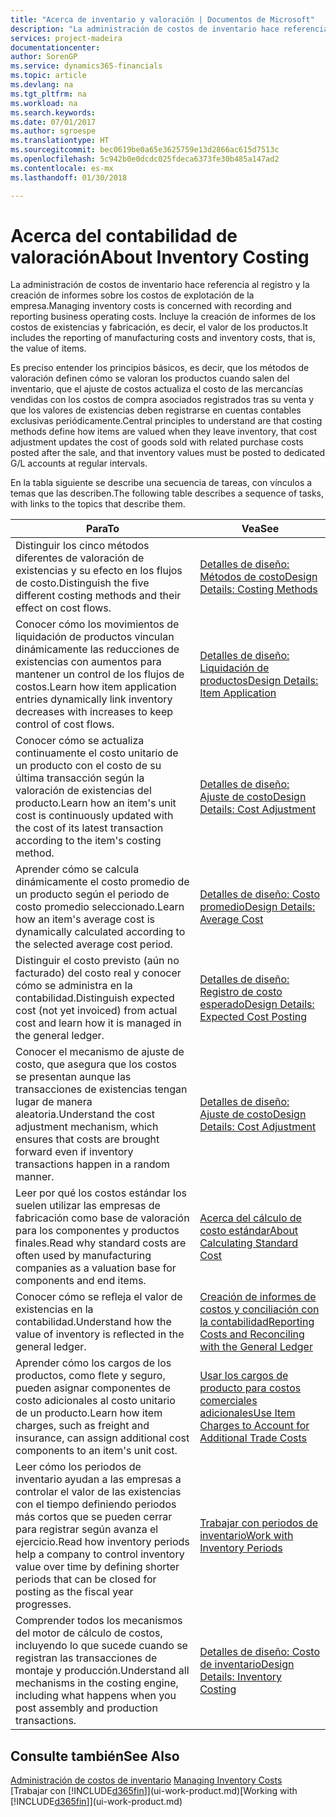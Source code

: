 ```yaml
---
title: "Acerca de inventario y valoración | Documentos de Microsoft"
description: "La administración de costos de inventario hace referencia al registro y la creación de informes sobre los costos de explotación de la empresa. Incluye la creación de informes de los costos de existencias y fabricación, es decir, el valor de los productos."
services: project-madeira
documentationcenter: 
author: SorenGP
ms.service: dynamics365-financials
ms.topic: article
ms.devlang: na
ms.tgt_pltfrm: na
ms.workload: na
ms.search.keywords: 
ms.date: 07/01/2017
ms.author: sgroespe
ms.translationtype: HT
ms.sourcegitcommit: bec0619be0a65e3625759e13d2866ac615d7513c
ms.openlocfilehash: 5c942b0e0dcdc025fdeca6373fe30b485a147ad2
ms.contentlocale: es-mx
ms.lasthandoff: 01/30/2018

---
```

# <a name="about-inventory-costing"></a><span data-ttu-id="b5035-104">Acerca del contabilidad de valoración</span><span class="sxs-lookup"><span data-stu-id="b5035-104">About Inventory Costing</span></span>
<span data-ttu-id="b5035-105">La administración de costos de inventario hace referencia al registro y la creación de informes sobre los costos de explotación de la empresa.</span><span class="sxs-lookup"><span data-stu-id="b5035-105">Managing inventory costs is concerned with recording and reporting business operating costs.</span></span> <span data-ttu-id="b5035-106">Incluye la creación de informes de los costos de existencias y fabricación, es decir, el valor de los productos.</span><span class="sxs-lookup"><span data-stu-id="b5035-106">It includes the reporting of manufacturing costs and inventory costs, that is, the value of items.</span></span>  

 <span data-ttu-id="b5035-107">Es preciso entender los principios básicos, es decir, que los métodos de valoración definen cómo se valoran los productos cuando salen del inventario, que el ajuste de costos actualiza el costo de las mercancías vendidas con los costos de compra asociados registrados tras su venta y que los valores de existencias deben registrarse en cuentas contables exclusivas periódicamente.</span><span class="sxs-lookup"><span data-stu-id="b5035-107">Central principles to understand are that costing methods define how items are valued when they leave inventory, that cost adjustment updates the cost of goods sold with related purchase costs posted after the sale, and that inventory values must be posted to dedicated G/L accounts at regular intervals.</span></span>  

 <span data-ttu-id="b5035-108">En la tabla siguiente se describe una secuencia de tareas, con vínculos a temas que las describen.</span><span class="sxs-lookup"><span data-stu-id="b5035-108">The following table describes a sequence of tasks, with links to the topics that describe them.</span></span>   

|<span data-ttu-id="b5035-109">**Para**</span><span class="sxs-lookup"><span data-stu-id="b5035-109">**To**</span></span>|<span data-ttu-id="b5035-110">**Vea**</span><span class="sxs-lookup"><span data-stu-id="b5035-110">**See**</span></span>|  
|------------|-------------|  
|<span data-ttu-id="b5035-111">Distinguir los cinco métodos diferentes de valoración de existencias y su efecto en los flujos de costo.</span><span class="sxs-lookup"><span data-stu-id="b5035-111">Distinguish the five different costing methods and their effect on cost flows.</span></span>|[<span data-ttu-id="b5035-112">Detalles de diseño: Métodos de costo</span><span class="sxs-lookup"><span data-stu-id="b5035-112">Design Details: Costing Methods</span></span>](design-details-costing-methods.md)|  
|<span data-ttu-id="b5035-113">Conocer cómo los movimientos de liquidación de productos vinculan dinámicamente las reducciones de existencias con aumentos para mantener un control de los flujos de costos.</span><span class="sxs-lookup"><span data-stu-id="b5035-113">Learn how item application entries dynamically link inventory decreases with increases to keep control of cost flows.</span></span>|[<span data-ttu-id="b5035-114">Detalles de diseño: Liquidación de productos</span><span class="sxs-lookup"><span data-stu-id="b5035-114">Design Details: Item Application</span></span>](design-details-item-application.md)|  
|<span data-ttu-id="b5035-115">Conocer cómo se actualiza continuamente el costo unitario de un producto con el costo de su última transacción según la valoración de existencias del producto.</span><span class="sxs-lookup"><span data-stu-id="b5035-115">Learn how an item's unit cost is continuously updated with the cost of its latest transaction according to the item's costing method.</span></span>|[<span data-ttu-id="b5035-116">Detalles de diseño: Ajuste de costo</span><span class="sxs-lookup"><span data-stu-id="b5035-116">Design Details: Cost Adjustment</span></span>](design-details-cost-adjustment.md)|  
|<span data-ttu-id="b5035-117">Aprender cómo se calcula dinámicamente el costo promedio de un producto según el periodo de costo promedio seleccionado.</span><span class="sxs-lookup"><span data-stu-id="b5035-117">Learn how an item's average cost is dynamically calculated according to the selected average cost period.</span></span>|[<span data-ttu-id="b5035-118">Detalles de diseño: Costo promedio</span><span class="sxs-lookup"><span data-stu-id="b5035-118">Design Details: Average Cost</span></span>](design-details-average-cost.md)|  
|<span data-ttu-id="b5035-119">Distinguir el costo previsto (aún no facturado) del costo real y conocer cómo se administra en la contabilidad.</span><span class="sxs-lookup"><span data-stu-id="b5035-119">Distinguish expected cost (not yet invoiced) from actual cost and learn how it is managed in the general ledger.</span></span>|[<span data-ttu-id="b5035-120">Detalles de diseño: Registro de costo esperado</span><span class="sxs-lookup"><span data-stu-id="b5035-120">Design Details: Expected Cost Posting</span></span>](design-details-expected-cost-posting.md)|  
|<span data-ttu-id="b5035-121">Conocer el mecanismo de ajuste de costo, que asegura que los costos se presentan aunque las transacciones de existencias tengan lugar de manera aleatoria.</span><span class="sxs-lookup"><span data-stu-id="b5035-121">Understand the cost adjustment mechanism, which ensures that costs are brought forward even if inventory transactions happen in a random manner.</span></span>|[<span data-ttu-id="b5035-122">Detalles de diseño: Ajuste de costo</span><span class="sxs-lookup"><span data-stu-id="b5035-122">Design Details: Cost Adjustment</span></span>](design-details-cost-adjustment.md)|  
|<span data-ttu-id="b5035-123">Leer por qué los costos estándar los suelen utilizar las empresas de fabricación como base de valoración para los componentes y productos finales.</span><span class="sxs-lookup"><span data-stu-id="b5035-123">Read why standard costs are often used by manufacturing companies as a valuation base for components and end items.</span></span>|[<span data-ttu-id="b5035-124">Acerca del cálculo de costo estándar</span><span class="sxs-lookup"><span data-stu-id="b5035-124">About Calculating Standard Cost</span></span>](finance-about-calculating-standard-cost.md)|  
|<span data-ttu-id="b5035-125">Conocer cómo se refleja el valor de existencias en la contabilidad.</span><span class="sxs-lookup"><span data-stu-id="b5035-125">Understand how the value of inventory is reflected in the general ledger.</span></span>|[<span data-ttu-id="b5035-126">Creación de informes de costos y conciliación con la contabilidad</span><span class="sxs-lookup"><span data-stu-id="b5035-126">Reporting Costs and Reconciling with the General Ledger</span></span>](finance-report-costs-and-reconcile-with-the-general-ledger.md)|  
|<span data-ttu-id="b5035-127">Aprender cómo los cargos de los productos, como flete y seguro, pueden asignar componentes de costo adicionales al costo unitario de un producto.</span><span class="sxs-lookup"><span data-stu-id="b5035-127">Learn how item charges, such as freight and insurance, can assign additional cost components to an item's unit cost.</span></span>|[<span data-ttu-id="b5035-128">Usar los cargos de producto para costos comerciales adicionales</span><span class="sxs-lookup"><span data-stu-id="b5035-128">Use Item Charges to Account for Additional Trade Costs</span></span>](payables-how-assign-item-charges.md)|  
|<span data-ttu-id="b5035-129">Leer cómo los periodos de inventario ayudan a las empresas a controlar el valor de las existencias con el tiempo definiendo periodos más cortos que se pueden cerrar para registrar según avanza el ejercicio.</span><span class="sxs-lookup"><span data-stu-id="b5035-129">Read how inventory periods help a company to control inventory value over time by defining shorter periods that can be closed for posting as the fiscal year progresses.</span></span>|[<span data-ttu-id="b5035-130">Trabajar con periodos de inventario</span><span class="sxs-lookup"><span data-stu-id="b5035-130">Work with Inventory Periods</span></span>](finance-how-to-work-with-inventory-periods.md)|  
|<span data-ttu-id="b5035-131">Comprender todos los mecanismos del motor de cálculo de costos, incluyendo lo que sucede cuando se registran las transacciones de montaje y producción.</span><span class="sxs-lookup"><span data-stu-id="b5035-131">Understand all mechanisms in the costing engine, including what happens when you post assembly and production transactions.</span></span>|[<span data-ttu-id="b5035-132">Detalles de diseño: Costo de inventario</span><span class="sxs-lookup"><span data-stu-id="b5035-132">Design Details: Inventory Costing</span></span>](design-details-inventory-costing.md)|

## <a name="see-also"></a><span data-ttu-id="b5035-133">Consulte también</span><span class="sxs-lookup"><span data-stu-id="b5035-133">See Also</span></span>
<span data-ttu-id="b5035-134">[Administración de costos de inventario](finance-manage-inventory-costs.md)  </span><span class="sxs-lookup"><span data-stu-id="b5035-134">[Managing Inventory Costs](finance-manage-inventory-costs.md)  </span></span>  
<span data-ttu-id="b5035-135">[Trabajar con [!INCLUDE[d365fin](includes/d365fin_md.md)]](ui-work-product.md)</span><span class="sxs-lookup"><span data-stu-id="b5035-135">[Working with [!INCLUDE[d365fin](includes/d365fin_md.md)]](ui-work-product.md)</span></span>

